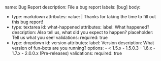 name: Bug Report
description: File a bug report
labels: [bug]
body:
  - type: markdown
    attributes:
      value: |
        Thanks for taking the time to fill out this bug report!
  - type: textarea
    id: what-happened
    attributes:
      label: What happened?
      description: Also tell us, what did you expect to happen?
      placeholder: Tell us what you see!
    validations:
      required: true
  - type: dropdown
    id: version
    attributes:
      label: Version
      description: What version of fun-bots are you running?
      options:
        - < 1.5.x
        - 1.5.0.3
        - 1.6.x
        - 1.7.x
        - 2.0.0.x (Pre-releases)
    validations:
      required: true
